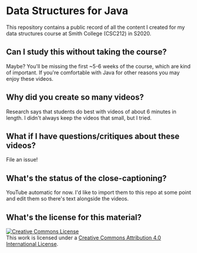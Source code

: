# Data Structures for Java 

This repository contains a public record of all the content I created for my data structures course at Smith College (CSC212) in S2020.

## Can I study this without taking the course?

Maybe? You'll be missing the first ~5-6 weeks of the course, which are kind of important. If you're comfortable with Java for other reasons you may enjoy these videos.

## Why did you create so many videos?

Research says that students do best with videos of about 6 minutes in length. I didn't always keep the videos that small, but I tried.

## What if I have questions/critiques about these videos?

File an issue!

## What's the status of the close-captioning?

YouTube automatic for now. I'd like to import them to this repo at some point and edit them so there's text alongside the videos.

## What's the license for this material?

<a rel="license" href="http://creativecommons.org/licenses/by/4.0/"><img alt="Creative Commons License" style="border-width:0" src="https://i.creativecommons.org/l/by/4.0/88x31.png" /></a><br />This work is licensed under a <a rel="license" href="http://creativecommons.org/licenses/by/4.0/">Creative Commons Attribution 4.0 International License</a>.
